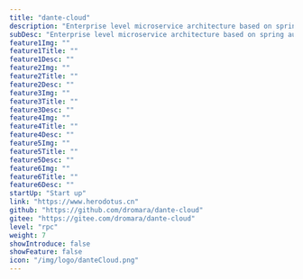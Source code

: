 ```yaml
---
title: "dante-cloud"
description: "Enterprise level microservice architecture based on spring authorization server and OAuth 2.1 protocol"
subDesc: "Enterprise level microservice architecture based on spring authorization server and OAuth 2.1 protocol"
feature1Img: ""
feature1Title: ""
feature1Desc: ""
feature2Img: ""
feature2Title: ""
feature2Desc: ""
feature3Img: ""
feature3Title: ""
feature3Desc: ""
feature4Img: ""
feature4Title: ""
feature4Desc: ""
feature5Img: ""
feature5Title: ""
feature5Desc: ""
feature6Img: ""
feature6Title: ""
feature6Desc: ""
startUp: "Start up"
link: "https://www.herodotus.cn"
github: "https://github.com/dromara/dante-cloud"
gitee: "https://gitee.com/dromara/dante-cloud"
level: "rpc"
weight: 7
showIntroduce: false
showFeature: false
icon: "/img/logo/danteCloud.png"
---
```

